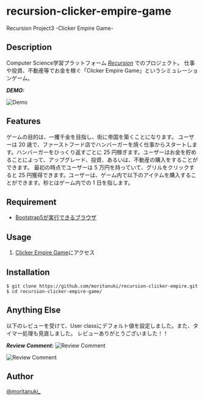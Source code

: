 # recursion-clicker-empire-game
Recursion Project3 -Clicker Empire Game-

## Description
 
Computer Science学習プラットフォーム [*Recursion*](https://recursionist.io/) でのプロジェクト。
仕事や投資、不動産等でお金を稼ぐ「Clicker Empire Game」というシミュレーションゲーム。
 
***DEMO:***
 
![Demo](https://raw.github.com/wiki/moritanuki/recursion-clicker-empire/images/clicker-empire-game_demo.gif)
 
## Features
 
ゲームの目的は、一攫千金を目指し、街に帝国を築くことになります。
ユーザーは 20 歳で、ファーストフード店でハンバーガーを焼く仕事からスタートします。ハンバーガーをひっくり返すごとに 25 円稼ぎます。ユーザーはお金を貯めることによって、アップグレード、投資、あるいは、不動産の購入をすることができます。
最初の時点でユーザーは 5 万円を持っていて、グリルをクリックすると 25 円獲得できます。ユーザーは、ゲーム内で以下のアイテムを購入することができます。秒とはゲーム内での 1 日を指します。
 
## Requirement
 
- [Bootstrap5が実行できるブラウザ](https://github.com/twbs/bootstrap/blob/v5.0.0-beta1/.browserslistrc)
 
## Usage
 
1. [Clicker Empire Game](https://moritanuki.github.io/recursion-clicker-empire/)にアクセス
 
## Installation
 
```
$ git clone https://github.com/moritanuki/recursion-clicker-empire.git
$ cd recursion-clicker-empire-game/
```
 
## Anything Else
 
以下のレビューを受けて、User classにデフォルト値を設定しました。また、タイマー処理も見直しました。
レビューありがとうございました！！
 
***Review Comment:***
![Review Comment](https://raw.github.com/wiki/moritanuki/recursion-clicker-empire/images/review_comment.png)

![Review Comment](https://raw.github.com/wiki/moritanuki/recursion-clicker-empire/images/review_comment2.PNG)

## Author
 
[@moritanuki_](https://twitter.com/moritanuki_)